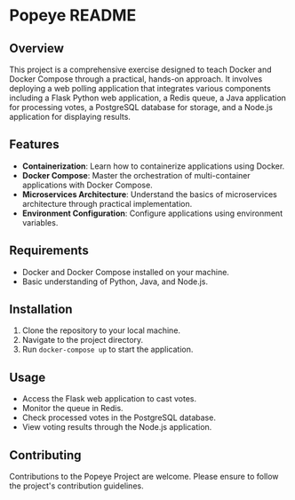 # Popeye README

## Overview
This project is a comprehensive exercise designed to teach Docker and Docker Compose through a practical, hands-on approach. It involves deploying a web polling application that integrates various components including a Flask Python web application, a Redis queue, a Java application for processing votes, a PostgreSQL database for storage, and a Node.js application for displaying results.

## Features
- **Containerization**: Learn how to containerize applications using Docker.
- **Docker Compose**: Master the orchestration of multi-container applications with Docker Compose.
- **Microservices Architecture**: Understand the basics of microservices architecture through practical implementation.
- **Environment Configuration**: Configure applications using environment variables.

## Requirements
- Docker and Docker Compose installed on your machine.
- Basic understanding of Python, Java, and Node.js.

## Installation
1. Clone the repository to your local machine.
2. Navigate to the project directory.
3. Run `docker-compose up` to start the application.

## Usage
- Access the Flask web application to cast votes.
- Monitor the queue in Redis.
- Check processed votes in the PostgreSQL database.
- View voting results through the Node.js application.

## Contributing
Contributions to the Popeye Project are welcome. Please ensure to follow the project's contribution guidelines.

